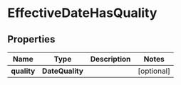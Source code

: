 

# EffectiveDateHasQuality


## Properties

Name | Type | Description | Notes
------------ | ------------- | ------------- | -------------
**quality** | **DateQuality** |  |  [optional]



